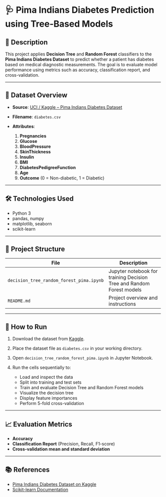 
# 🩺 Pima Indians Diabetes Prediction using Tree-Based Models

## 🧾 Description

This project applies **Decision Tree** and **Random Forest** classifiers to the **Pima Indians Diabetes Dataset** to predict whether a patient has diabetes based on medical diagnostic measurements. The goal is to evaluate model performance using metrics such as accuracy, classification report, and cross-validation.

---

## 📁 Dataset Overview

* **Source**: [UCI / Kaggle – Pima Indians Diabetes Dataset](https://www.kaggle.com/datasets/uciml/pima-indians-diabetes-database)  
* **Filename**: `diabetes.csv`  
* **Attributes**:

  1. **Pregnancies**  
  2. **Glucose**  
  3. **BloodPressure**  
  4. **SkinThickness**  
  5. **Insulin**  
  6. **BMI**  
  7. **DiabetesPedigreeFunction**  
  8. **Age**  
  9. **Outcome** (0 = Non-diabetic, 1 = Diabetic)  

---

## 🛠️ Technologies Used

* Python 3  
* pandas, numpy  
* matplotlib, seaborn  
* scikit-learn  

---

## 📌 Project Structure

| File                                      | Description                                                          |
| ----------------------------------------- | -------------------------------------------------------------------- |
| `decision_tree_random_forest_pima.ipynb` | Jupyter notebook for training Decision Tree and Random Forest models |
| `README.md`                               | Project overview and instructions                                    |

---

## 🚀 How to Run

1. Download the dataset from [Kaggle](https://www.kaggle.com/datasets/uciml/pima-indians-diabetes-database).  
2. Place the dataset file as `diabetes.csv` in your working directory.  
3. Open `decision_tree_random_forest_pima.ipynb` in Jupyter Notebook.  
4. Run the cells sequentially to:

   * Load and inspect the data  
   * Split into training and test sets  
   * Train and evaluate Decision Tree and Random Forest models  
   * Visualize the decision tree  
   * Display feature importances  
   * Perform 5-fold cross-validation  

---

## 📈 Evaluation Metrics

* **Accuracy**  
* **Classification Report** (Precision, Recall, F1-score)  
* **Cross-validation mean and standard deviation**  

---

## 📚 References

* [Pima Indians Diabetes Dataset on Kaggle](https://www.kaggle.com/datasets/uciml/pima-indians-diabetes-database)  
* [Scikit-learn Documentation](https://scikit-learn.org/)  
